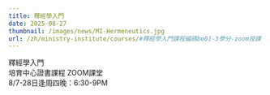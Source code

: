 ```yaml
---
title: 釋經學入門
date: 2025-08-27
thumbnail: /images/news/MI-Hermeneutics.jpg
url: /zh/ministry-institute/courses/#釋經學入門課程編碼be01-3學分-zoom授課
---
```

釋經學入門\
培育中心證書課程 ZOOM課堂\
8/7-28日逢周四晚：6:30-9PM